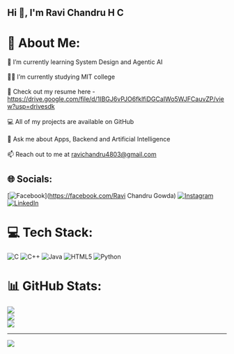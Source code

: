 ## Hi  👋, I'm Ravi Chandru H C

# 💫 About Me:
🌱 I’m currently learning System Design and Agentic AI<br><br>👨‍💻 I’m currently studying MIT college<br><br>📑 Check out my resume here - https://drive.google.com/file/d/1IBGJ6vPJO6fklfiDGCaIWo5WJFCauvZP/view?usp=drivesdk<br><br>💻 All of my projects are available on GitHub<br><br>💬 Ask me about Apps, Backend and Artificial Intelligence<br><br>📫 Reach out to me at ravichandru4803@gmail.com


## 🌐 Socials:
[![Facebook](https://img.shields.io/badge/Facebook-%231877F2.svg?logo=Facebook&logoColor=white)](https://facebook.com/Ravi Chandru Gowda) [![Instagram](https://img.shields.io/badge/Instagram-%23E4405F.svg?logo=Instagram&logoColor=white)](https://instagram.com/____ravi____gowda_) [![LinkedIn](https://img.shields.io/badge/LinkedIn-%230077B5.svg?logo=linkedin&logoColor=white)](https://linkedin.com/in/https://www.linkedin.com/in/ravi-chandru-h-c-51057b255) 

# 💻 Tech Stack:
![C](https://img.shields.io/badge/c-%2300599C.svg?style=flat&logo=c&logoColor=white) ![C++](https://img.shields.io/badge/c++-%2300599C.svg?style=flat&logo=c%2B%2B&logoColor=white) ![Java](https://img.shields.io/badge/java-%23ED8B00.svg?style=flat&logo=openjdk&logoColor=white) ![HTML5](https://img.shields.io/badge/html5-%23E34F26.svg?style=flat&logo=html5&logoColor=white) ![Python](https://img.shields.io/badge/python-3670A0?style=flat&logo=python&logoColor=ffdd54)
# 📊 GitHub Stats:
![](https://github-readme-stats.vercel.app/api?username=Ravichandrugowda&theme=vue&hide_border=false&include_all_commits=true&count_private=true)<br/>
![](https://nirzak-streak-stats.vercel.app/?user=Ravichandrugowda&theme=vue&hide_border=false)<br/>
![](https://github-readme-stats.vercel.app/api/top-langs/?username=Ravichandrugowda&theme=vue&hide_border=false&include_all_commits=true&count_private=true&layout=compact)

---
[![](https://visitcount.itsvg.in/api?id=Ravichandrugowda&icon=0&color=0)](https://visitcount.itsvg.in)

<!-- Proudly created with GPRM ( https://gprm.itsvg.in ) -->
